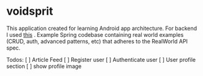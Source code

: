 # voidsprit

This application created for learning Android app architecture. For backend I used 
[this](https://github.com/gothinkster/spring-boot-realworld-example-app) .
Example Spring codebase containing real world examples (CRUD, auth, advanced patterns, etc) 
that adheres to the RealWorld API spec.

Todos:
[ ] Article Feed
[ ] Register user
[ ] Authenticate user
[ ] User profile section
    [ ] show profile image